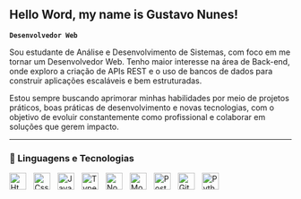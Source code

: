 ## Hello Word, my name is Gustavo Nunes! ##

**`Desenvolvedor Web`**

Sou estudante de Análise e Desenvolvimento de Sistemas, com foco em me tornar um Desenvolvedor Web. Tenho maior interesse na área de Back-end, onde exploro a criação de APIs REST e o uso de bancos de dados para construir aplicações escaláveis e bem estruturadas.

Estou sempre buscando aprimorar minhas habilidades por meio de projetos práticos, boas práticas de desenvolvimento e novas tecnologias, com o objetivo de evoluir constantemente como profissional e colaborar em soluções que gerem impacto.

---
### 🧠 Linguagens e Tecnologias 
       
<img 
    align='left'
    alt='Html'
    title='Html'
    width='30px'
    style='padding-right: 10px;'
    src="https://cdn.jsdelivr.net/gh/devicons/devicon@latest/icons/html5/html5-original.svg"    
/>
        
<img 
    align='left'
    alt='Css'
    title='Css'
    width='30px'
    style='padding-right: 10px;'
    src="https://cdn.jsdelivr.net/gh/devicons/devicon@latest/icons/css3/css3-original.svg" 
/>

<img 
    align='left'
    alt='JavaScript'
    title='JavaScript'
    width='30px'
    style='padding-right: 10px;'
    src="https://cdn.jsdelivr.net/gh/devicons/devicon@latest/icons/javascript/javascript-original.svg" 
/>

<img
    align='left'
    alt='TypeScript'
    title='TypeScripipt'
    width='30px'
    style='padding-right: 10px;'
    src="https://cdn.jsdelivr.net/gh/devicons/devicon@latest/icons/typescript/typescript-original.svg" 
/>
          
<img
    align='left'
    alt='Nodejs'
    title='Nodejs'
    width='30px'
    style='padding-right: 10px;'
    src="https://cdn.jsdelivr.net/gh/devicons/devicon@latest/icons/nodejs/nodejs-original.svg" 
/>

<img 
    align='left'
    alt='MongoDb'
    title='MongoDb'
    width='30px'
    style='padding-right: 10px;'
    src="https://cdn.jsdelivr.net/gh/devicons/devicon@latest/icons/mongodb/mongodb-original.svg" 
/>
          
<img 
    align='left'
    alt='PostgreSql'
    title='PostgreSql'
    width='30px'
    style='padding-right: 10px;'
    src="https://cdn.jsdelivr.net/gh/devicons/devicon@latest/icons/postgresql/postgresql-original.svg" 
/>

<img
    align='left'
    alt='Git'
    title='Git'
    width='30px'
    style='padding-right: 10px;'
    src="https://cdn.jsdelivr.net/gh/devicons/devicon@latest/icons/git/git-original.svg" 
/>
          
<img 
    align='left'
    alt='Python'
    title='Python'
    width='30px'
    style='padding-right: 10px;'
    src="https://cdn.jsdelivr.net/gh/devicons/devicon@latest/icons/python/python-original.svg" 
/> 






          
          
          
               

          
          





